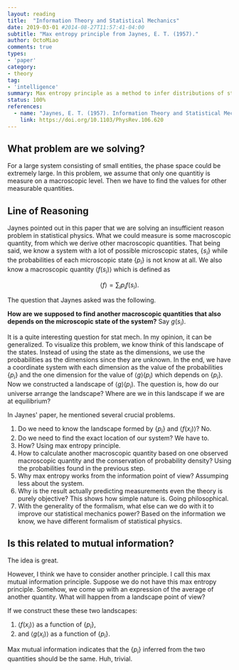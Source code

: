 ```yaml
---
layout: reading
title:  "Information Theory and Statistical Mechanics"
date: 2019-03-01 #2014-08-27T11:57:41-04:00
subtitle: "Max entropy principle from Jaynes, E. T. (1957)."
author: OctoMiao
comments: true
types: 
- 'paper'
category:
- theory
tag:
- 'intelligence'
summary: Max entropy principle as a method to infer distributions of statistical systems
status: 100%
references:
  - name: "Jaynes, E. T. (1957). Information Theory and Statistical Mechanics. Physical Review, 106(4), 620–630."
    link: https://doi.org/10.1103/PhysRev.106.620
---
```


## What problem are we solving?

For a large system consisting of small entities, the phase space could be extremely large. In this problem, we assume that only one quantitiy is measure on a macroscopic level. Then we have to find the values for other measurable quantities.


## Line of Reasoning


Jaynes pointed out in this paper that we are solving an insufficient reason problem in statistical physics. What we could measure is some macroscopic quantity, from which we derive other macroscopic quantities. That being said, we know a system with a lot of possible microscopic states, $\{ s_i \}$ while the probabilities of each microscopic state $\{p_i \}$ is not know at all. We also know a macroscopic quantity $\langle f(s_i) \rangle$ which is defined as

$$
\langle f \rangle = \sum_i p_i f(s_i).
$$

The question that Jaynes asked was the following.

**How are we supposed to find another macroscopic quantities that also depends on the microscopic state of the system?** Say $g(s_i)$.

It is a quite interesting question for stat mech. In my opinion, it can be generalized. To visualize this problem, we know think of this landscape of the states. Instead of using the state as the dimensions, we use the probabilities as the dimensions since they are unknown. In the end, we have a coordinate system with each dimension as the value of the probabilities $\{p_i\}$ and the one dimension for the value of $\langle g \rangle (p_i)$ which depends on $\{p_i\}$. Now we constructed a landscape of $\langle g \rangle (p_i)$. The question is, how do our universe arrange the landscape? Where are we in this landscape if we are at equilibrium?


In Jaynes' paper, he mentioned several crucial problems.

1. Do we need to know the landscape formed by $\{p_i\}$ and $\langle f(x_i)\rangle$? No.
2. Do we need to find the exact location of our system? We have to.
3. How? Using max entropy principle.
4. How to calculate another macroscopic quantity based on one observed macroscopic quantity and the conservation of probability density? Using the probabilities found in the previous step.
5. Why max entropy works from the information point of view? Assumping less about the system.
6. Why is the result actually predicting measurements even the theory is purely objective? This shows how simple nature is. Going philosophical.
7. With the generality of the formalism, what else can we do with it to improve our statistical mechanics power? Based on the information we know, we have different formalism of statistical physics. 


Is this related to mutual information?
-----------------------------------------

The idea is great.

However, I think we have to consider another principle. I call this max mutual information principle. Suppose we do not have this max entropy principle. Somehow, we come up with an expression of the average of another quantity. What will happen from a landscape point of view?

If we construct these these two landscapes:

1. $\langle f(x_i)\rangle$ as a function of $\{p_i\}$,
2. and $\langle g(x_i)\rangle$ as a function of $\{p_i\}$.

Max mutual information indicates that the $\{p_i\}$ inferred from the two quantities should be the same. Huh, trivial.

